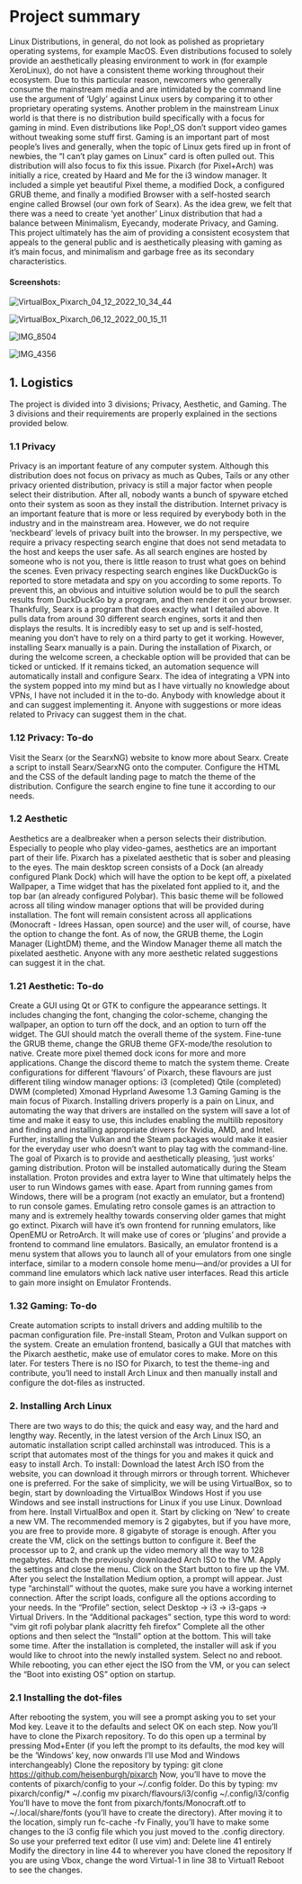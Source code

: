 # Project summary

Linux Distributions, in general, do not look as polished as proprietary operating systems, for example MacOS. Even distributions focused to solely provide an aesthetically pleasing environment to work in (for example XeroLinux), do not have a consistent theme working throughout their ecosystem. Due to this particular reason, newcomers who generally consume the mainstream media and are intimidated by the command line use the argument of ‘Ugly’ against Linux users by comparing it to other proprietary operating systems. Another problem in the mainstream Linux world is that there is no distribution build specifically with a focus for gaming in mind. Even distributions like Pop!_OS don’t support video games without tweaking some stuff first. Gaming is an important part of most people’s lives and generally, when the topic of Linux gets fired up in front of newbies, the “I can’t play games on Linux” card is often pulled out. This distribution will also focus to fix this issue. Pixarch (for Pixel+Arch) was initially a rice, created by Haard and Me for the i3 window manager. It included a simple yet beautiful Pixel theme, a modified Dock, a configured GRUB theme, and finally a modified Browser with a self-hosted search engine called Browsel (our own fork of Searx). As the idea grew, we felt that there was a need to create ‘yet another’ Linux distribution that had a balance between Minimalism, Eyecandy, moderate Privacy, and Gaming. This project ultimately has the aim of providing a consistent ecosystem that appeals to the general public and is aesthetically pleasing with gaming as it’s main focus, and minimalism and garbage free as its secondary characteristics.

#### Screenshots:
![VirtualBox_Pixarch_04_12_2022_10_34_44](https://user-images.githubusercontent.com/62053026/210720807-0465050e-2fe8-4718-96e6-be167cdebdf7.jpg)

![VirtualBox_Pixarch_06_12_2022_00_15_11](https://user-images.githubusercontent.com/62053026/210720837-c1423f42-7675-4195-bcdc-17bbcd609dab.jpg)

![IMG_8504](https://user-images.githubusercontent.com/62053026/210720860-ff41bd60-256d-419f-9e3d-4bd59deed608.jpg)

![IMG_4356](https://user-images.githubusercontent.com/62053026/210720877-359421ff-2276-429f-bc58-ec98a4e26a84.jpg)

## 1. Logistics

The project is divided into 3 divisions; Privacy, Aesthetic, and Gaming. The 3 divisions and their requirements are properly explained in the sections provided below.

### 1.1 Privacy

Privacy is an important feature of any computer system. Although this distribution does not focus on privacy as much as Qubes, Tails or any other privacy oriented distribution, privacy is still a major factor when people select their distribution. After all, nobody wants a bunch of spyware etched onto their system as soon as they install the distribution. Internet privacy is an important feature that is more or less required by everybody both in the industry and in the mainstream area. However, we do not require ‘neckbeard’ levels of privacy built into the browser. In my perspective, we require a privacy respecting search engine that does not send metadata to the host and keeps the user safe. As all search engines are hosted by someone who is not you, there is little reason to trust what goes on behind the scenes. Even privacy respecting search engines like DuckDuckGo is reported to store metadata and spy on you according to some reports. To prevent this, an obvious and intuitive solution would be to pull the search results from DuckDuckGo by a program, and then render it on your browser. Thankfully, Searx is a program that does exactly what I detailed above. It pulls data from around 30 different search engines, sorts it and then displays the results. It is incredibly easy to set up and is self-hosted, meaning you don’t have to rely on a third party to get it working. However, installing Searx manually is a pain. During the installation of Pixarch, or during the welcome screen, a checkable option will be provided that can be ticked or unticked. If it remains ticked, an automation sequence will automatically install and configure Searx. The idea of integrating a VPN into the system popped into my mind but as I have virtually no knowledge about VPNs, I have not included it in the to-do. Anybody with knowledge about it and can suggest implementing it. Anyone with suggestions or more ideas related to Privacy can suggest them in the chat.

### 1.12 Privacy: To-do

Visit the Searx (or the SearxNG) website to know more about Searx. Create a script to install Searx/SearxNG onto the computer. Configure the HTML and the CSS of the default landing page to match the theme of the distribution. Configure the search engine to fine tune it according to our needs.

### 1.2 Aesthetic

Aesthetics are a dealbreaker when a person selects their distribution. Especially to people who play video-games, aesthetics are an important part of their life. Pixarch has a pixelated aesthetic that is sober and pleasing to the eyes. The main desktop screen consists of a Dock (an already configured Plank Dock) which will have the option to be kept off, a pixelated Wallpaper, a Time widget that has the pixelated font applied to it, and the top bar (an already configured Polybar). This basic theme will be followed across all tiling window manager options that will be provided during installation. The font will remain consistent across all applications (Monocraft - Idrees Hassan, open source) and the user will, of course, have the option to change the font. As of now, the GRUB theme, the Login Manager (LightDM) theme, and the Window Manager theme all match the pixelated aesthetic. Anyone with any more aesthetic related suggestions can suggest it in the chat.

### 1.21 Aesthetic: To-do

Create a GUI using Qt or GTK to configure the appearance settings. It includes changing the font, changing the color-scheme, changing the wallpaper, an option to turn off the dock, and an option to turn off the widget. The GUI should match the overall theme of the system. Fine-tune the GRUB theme, change the GRUB theme GFX-mode/the resolution to native. Create more pixel themed dock icons for more and more applications. Change the discord theme to match the system theme. Create configurations for different ‘flavours’ of Pixarch, these flavours are just different tiling window manager options: i3 (completed) Qtile (completed) DWM (completed) Xmonad Hyprland Awesome
1.3 Gaming
Gaming is the main focus of Pixarch. Installing drivers properly is a pain on Linux, and automating the way that drivers are installed on the system will save a lot of time and make it easy to use, this includes enabling the multilib repository and finding and installing appropriate drivers for Nvidia, AMD, and Intel. Further, installing the Vulkan and the Steam packages would make it easier for the everyday user who doesn’t want to play tag with the command-line. The goal of Pixarch is to provide and aesthetically pleasing, ‘just works’ gaming distribution. Proton will be installed automatically during the Steam installation. Proton provides and extra layer to Wine that ultimately helps the user to run Windows games with ease. Apart from running games from Windows, there will be a program (not exactly an emulator, but a frontend) to run console games. Emulating retro console games is an attraction to many and is extremely healthy towards conserving older games that might go extinct. Pixarch will have it’s own frontend for running emulators, like OpenEMU or RetroArch. It will make use of cores or ‘plugins’ and provide a frontend to command line emulators. Basically, an emulator frontend is a menu system that allows you to launch all of your emulators from one single interface, similar to a modern console home menu—and/or provides a UI for command line emulators which lack native user interfaces. Read this article to gain more insight on Emulator Frontends.

### 1.32 Gaming: To-do

Create automation scripts to install drivers and adding multilib to the pacman configuration file. Pre-install Steam, Proton and Vulkan support on the system. Create an emulation frontend, basically a GUI that matches with the Pixarch aesthetic, make use of emulator cores to make. More on this later.
For testers
There is no ISO for Pixarch, to test the theme-ing and contribute, you’ll need to install Arch Linux and then manually install and configure the dot-files as instructed.

### 2. Installing Arch Linux

There are two ways to do this; the quick and easy way, and the hard and lengthy way. Recently, in the latest version of the Arch Linux ISO, an automatic installation script called archinstall was introduced. This is a script that automates most of the things for you and makes it quick and easy to install Arch. To install: Download the latest Arch ISO from the website, you can download it through mirrors or through torrent. Whichever one is preferred. For the sake of simplicity, we will be using VirtualBox, so to begin, start by downloading the VirtualBox Windows Host if you use Windows and see install instructions for Linux if you use Linux. Download from here. Install VirtualBox and open it. Start by clicking on ‘New’ to create a new VM. The recommended memory is 2 gigabytes, but if you have more, you are free to provide more. 8 gigabyte of storage is enough. After you create the VM, click on the settings button to configure it. Beef the processor up to 2, and crank up the video memory all the way to 128 megabytes. Attach the previously downloaded Arch ISO to the VM. Apply the settings and close the menu. Click on the Start button to fire up the VM. After you select the Installation Medium option, a prompt will appear. Just type “archinstall” without the quotes, make sure you have a working internet connection. After the script loads, configure all the options according to your needs. In the “Profile” section, select Desktop -> i3 -> i3-gaps -> Virtual Drivers. In the “Additional packages” section, type this word to word: “vim git rofi polybar plank alacritty feh firefox” Complete all the other options and then select the “Install” option at the bottom. This will take some time. After the installation is completed, the installer will ask if you would like to chroot into the newly installed system. Select no and reboot. While rebooting, you can ether eject the ISO from the VM, or you can select the “Boot into existing OS” option on startup.

### 2.1 Installing the dot-files

After rebooting the system, you will see a prompt asking you to set your Mod key. Leave it to the defaults and select OK on each step. Now you’ll have to clone the Pixarch repository. To do this open up a terminal by pressing Mod+Enter (if you left the prompt to its defaults, the mod key will be the ‘Windows’ key, now onwards I’ll use Mod and Windows interchangeably)
Clone the repository by typing: git clone https://github.com/heisenburgh/pixarch
Now, you’ll have to move the contents of pixarch/config to your ~/.config folder. Do this by
typing: mv pixarch/config/* ~/.config mv pixarch/flavours/i3/config ~/.config/i3/config
You’ll have to move the font from pixarch/fonts/Monocraft.otf to ~/.local/share/fonts (you’ll have to create the directory). After moving it to the location, simply run fc-cache -fv Finally, you’ll have to make some changes to the i3 config file which you just moved to the .config directory. So use your preferred text editor (I use vim) and: Delete line 41 entirely Modify the directory in line 44 to wherever you have cloned the repository If you are using Vbox, change the word Virtual-1 in line 38 to Virtual1 Reboot to see the changes.
